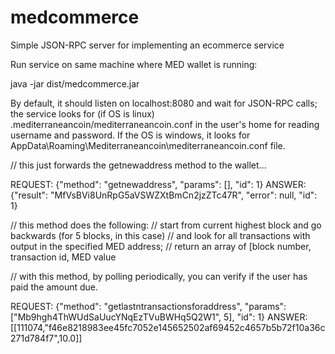 medcommerce
===========

Simple JSON-RPC server for implementing an ecommerce service


Run service on same machine where MED wallet is running:

java -jar dist/medcommerce.jar

By default, it should listen on localhost:8080 and wait for JSON-RPC calls;
the service looks for (if OS is linux) .mediterraneancoin/mediterraneancoin.conf in the user's home for reading username and password.
If the OS is windows, it looks for AppData\Roaming\Mediterraneancoin\mediterraneancoin.conf file.

// this just forwards the getnewaddress method to the wallet...

REQUEST: {"method": "getnewaddress", "params": [], "id": 1}
ANSWER: {"result": "MfVsBVi8UnRpG5aVSWZXtBmCn2jzZTc47R", "error": null, "id": 1}


// this method does the following: 
// start from current highest block and go backwards (for 5 blocks, in this case)
// and look for all transactions with output in the specified MED address;
// return an array of [block number, transaction id, MED value

// with this method, by polling periodically, you can verify if the user has paid the amount due.

REQUEST: {"method": "getlastntransactionsforaddress", "params": ["Mb9hgh4ThWUdSaUucYNqEzTVuBWHq5Q2W1", 5], "id": 1}
ANSWER: [[111074,"f46e8218983ee45fc7052e145652502af69452c4657b5b72f10a36c271d784f7",10.0]]
